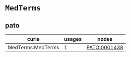 # `MedTerms`

## pato

| curie             |   usages | nodes                                               |
|-------------------|----------|-----------------------------------------------------|
| MedTerms:MedTerms |        1 | [PATO:0001438](https://bioregistry.io/PATO:0001438) |

